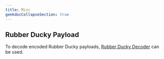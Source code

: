 ```yaml
---
title: Misc
geekdocCollapseSection: true
---
```


## Rubber Ducky Payload
To decode encoded Rubber Ducky payloads, [Rubber Ducky Decoder](https://raw.githubusercontent.com/hak5darren/USB-Rubber-Ducky/master/Decode/ducky-decode.pl) can be used.